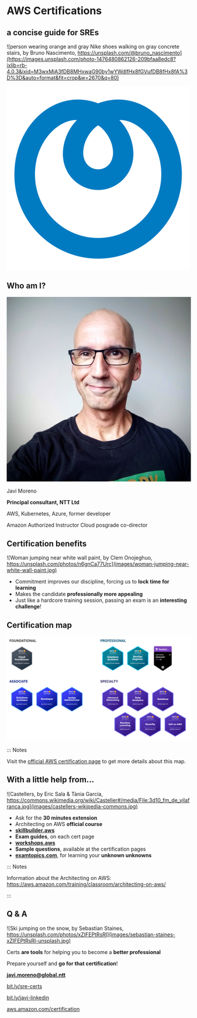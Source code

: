 [](.title.coverbg)

# AWS Certifications
## a concise guide for SREs

![person wearing orange and gray Nike shoes walking on gray concrete stairs, by Bruno Nascimento, https://unsplash.com/@bruno_nascimento](https://images.unsplash.com/photo-1476480862126-209bfaa8edc8?ixlib=rb-4.0.3&ixid=M3wxMjA3fDB8MHxwaG90by1wYWdlfHx8fGVufDB8fHx8fA%3D%3D&auto=format&fit=crop&w=2670&q=80)

![NTT ltd logo](images/ntt-logo.png)


[](#who-am-i,.illustration)

## Who am I?  

![Portrait of Javi Moreno](images/avatar.jpg)

Javi Moreno

**Principal consultant, NTT Ltd**

AWS, Kubernetes, Azure, former developer

Amazon Authorized Instructor
Cloud posgrade co-director  

[](.illustration.title-bottom)

## Certification benefits

![Woman jumping near white wall paint, by Clem Onojeghuo, https://unsplash.com/photos/n6gnCa77Urc](images/woman-jumping-near-white-wall-paint.jpg)

* Commitment improves our discipline, forcing us to **lock time for learning**
* Makes the candidate **professionally more appealing**
* Just like a hardcore training session, passing an exam is an **interesting challenge**!

[](.coverbg.title-hidden)

## Certification map

![AWS Certification Map](images/aws-plus-hashi-cert-map.png)

::: Notes

Visit the [official AWS certification page](https://aws.amazon.com/certification/) to get more details
about this map.


[](#tips,.illustration.whiteboard-off)

## With a little help from...

![Castellers, by Eric Sala & Tània García, https://commons.wikimedia.org/wiki/Casteller#/media/File:3d10_fm_de_vilafranca.jpg](images/castellers-wikipedia-commons.jpg)

* Ask for the **30 minutes extension**
* Architecting on AWS **official course**
* **[skillbuilder.aws](https://skillbuilder.aws/)**
* **Exam guides**, on each cert page
* **[workshops.aws](https://workshops.aws/)**
* **Sample questions**, available at the certification pages
* **[examtopics.com](https://examtopics.com)**, for learning your **unknown unknowns**

::: Notes

Information about the Architecting on AWS: https://aws.amazon.com/training/classroom/architecting-on-aws/

:::

[](.illustration.whiteboard-off)

## Q & A

![Ski jumping on the snow, by Sebastian Staines, https://unsplash.com/photos/xZIFEPtRsRI](images/sebastian-staines-xZIFEPtRsRI-unsplash.jpg)


Certs **are tools** for helping you to become a **better professional**

Prepare yourself and **go for that certification**!

**javi.moreno@global.ntt**

[bit.ly/sre-certs](https://github.com/ciberado/decks-aws-certs-sre/blob/91c3aa2587b046d8a520bb37bb8c83fb4889b1ab/presentation.pdf)

[bit.ly/javi-linkedin](https://linkedin.com/in/javier-more/)

[aws.amazon.com/certification](https://aws.amazon.com/certification/)